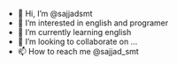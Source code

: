 - 👋 Hi, I’m @sajjadsmt
- 👀 I’m interested in english and programer
- 🌱 I’m currently learning english
- 💞️ I’m looking to collaborate on ...
- 📫 How to reach me @sajjad_smt

<!---
sajjadsmt/sajjadsmt is a ✨ special ✨ repository because its `README.md` (this file) appears on your GitHub profile.
You can click the Preview link to take a look at your changes.
--->
